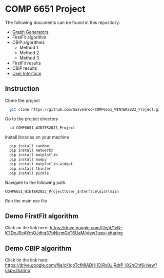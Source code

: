 
# COMP 6651 Project
The following documents can be found in this repository:

- [Graph Generators](https://drive.google.com/drive/folders/1GKZgyKK_-n39zxFB4kSNoQFsEPVx-z6U?usp=sharing)
- FirstFit algorithm
- CBIP algorithms
    - Method 1
    - Method 2
    - Method 3
- FirstFit results
- CBIP results
- [User Interface](https://github.com/Saavedroo/COMP6651_WINTER2023_Project/tree/main/User_Interface)








## Instruction

Clone the project

```bash
  git clone https://github.com/Saavedroo/COMP6651_WINTER2023_Project.git
```

Go to the project directory

```bash
  cd COMP6651_WINTER2023_Project
```

Install libraries on your machine

```bash
  pip install random
  pip install networkx
  pip install matplotlib
  pip install numpy
  pip install matplotlib.widget
  pip install tkinter
  pip install pickle
```
Navigate to the following path
```bash
COMP6651_WINTER2023_Project\User_Interface\dist\main
```
Run the main.exe file


## Demo FirstFit algorithm

Click on the link here:
https://drive.google.com/file/d/1vN-K3DoJ0cAYmOJdhq37bNjcmGeT6UaM/view?usp=sharing

## Demo CBIP algorithm

Click on the link here:
https://drive.google.com/file/d/1qoTcfMlADHI1DjRx0JjRdrP_l02hChf6/view?usp=sharing